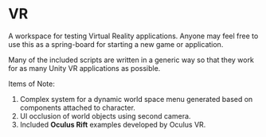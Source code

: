 # VR
A workspace for testing Virtual Reality applications. Anyone may feel free to use this as a spring-board for starting a new game or application. 

Many of the included scripts are written in a generic way so that they work for as many Unity VR applications as possible.

Items of Note: <br>
1. Complex system for a dynamic world space menu generated based on components attached to character.<br>
2. UI occlusion of world objects using second camera.<br>
3. Included <b>Oculus Rift</b> examples developed by Oculus VR. <br>
